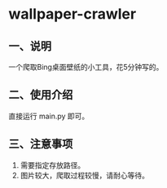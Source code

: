 # wallpaper-crawler
## 一、说明

一个爬取Bing桌面壁纸的小工具，花5分钟写的。

## 二、使用介绍

直接运行 main.py 即可。

## 三、注意事项

1. 需要指定存放路径。
2. 图片较大，爬取过程较慢，请耐心等待。
